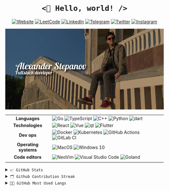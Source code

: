 <h1 align="center">
    <code><👋 Hello, world! /></code>
</h1>

<p align="center">
    <a href="https://willsem.ru"><img alt="Website" src="https://img.shields.io/badge/website-000000?style=for-the-badge&logo=About.me&logoColor=white" /></a>
    <a href="https://leetcode.com/Willsem/"><img alt="LeetCode" src="https://img.shields.io/badge/LeetCode-000000?style=for-the-badge&logo=LeetCode&logoColor=#d16c06" /></a>
    <a href="https://www.linkedin.com/in/willsem/"><img alt="LinkedIn" src="https://img.shields.io/badge/LinkedIn-0077B5?style=for-the-badge&logo=linkedin&logoColor=white" /></a>
    <a href="https://t.me/willsem"><img alt="Telegram" src="https://img.shields.io/badge/Telegram-2CA5E0?style=for-the-badge&logo=telegram&logoColor=white" /></a>
    <a href="https://twitter.com/willsem99"><img alt="Twitter" src="https://img.shields.io/badge/Twitter-1DA1F2?style=for-the-badge&logo=twitter&logoColor=white" /></a>
    <a href="https://www.instagram.com/willsem99/"><img alt="Instagram" src="https://img.shields.io/badge/Instagram-E4405F?style=for-the-badge&logo=instagram&logoColor=white" /></a>
</p>

<img alt="Willsem" src="img/willsem.jpg" />

|                       |                                                                                                                                                                                                                                                                                                                                                                                                                                                                                                                                                                                                                           |
| :-------------------: | ------------------------------------------------------------------------------------------------------------------------------------------------------------------------------------------------------------------------------------------------------------------------------------------------------------------------------------------------------------------------------------------------------------------------------------------------------------------------------------------------------------------------------------------------------------------------------------------------------------------------- |
|     **Languages**     | <img alt="Go" src="https://img.shields.io/badge/go-%2300ADD8.svg?&style=for-the-badge&logo=go&logoColor=white" /> <img alt="TypeScript" src="https://img.shields.io/badge/TypeScript-007ACC?style=for-the-badge&logo=typescript&logoColor=white" /> <img alt="C++" src="https://img.shields.io/badge/c++-%2300599C.svg?&style=for-the-badge&logo=c%2B%2B&ogoColor=white" /> <img alt="Python" src="https://img.shields.io/badge/python-3670A0?style=for-the-badge&logo=python&logoColor=ffdd54" /> <img alt="dart" src="https://img.shields.io/badge/dart-%230175C2.svg?style=for-the-badge&logo=dart&logoColor=white" /> |
|   **Technologies**    | <img alt="React" src="https://img.shields.io/badge/React-20232A?style=for-the-badge&logo=react&logoColor=61DAFB" /> <img alt="Vue" src="https://img.shields.io/badge/vuejs-%2335495e.svg?style=for-the-badge&logo=vuedotjs&logoColor=%234FC08D" /> <img alt="qt" src="https://img.shields.io/badge/Qt-41CD52?style=for-the-badge&logo=qt&logoColor=white" /> <img alt="Flutter" src="https://img.shields.io/badge/Flutter-02569B?style=for-the-badge&logo=flutter&logoColor=white" />                                                                                                                                     |
|      **Dev ops**      | <img alt="Docker" src="https://img.shields.io/badge/docker-%230db7ed.svg?&style=for-the-badge&logo=docker&logoColor=white" /> <img alt="Kubernetes" src="https://img.shields.io/badge/kubernetes-%23326ce5.svg?style=for-the-badge&logo=kubernetes&logoColor=white" /> <img alt="GitHub Actions" src="https://img.shields.io/badge/github%20actions-%232671E5.svg?&style=for-the-badge&logo=github-actions&logoColor=white" /> <img alt="GitLab CI" src="https://img.shields.io/badge/GitLab%20CI-%23181717.svg?&style=for-the-badge&logo=gitlab&logoColor=white" />                                                      |
| **Operating systems** | <img alt="MacOS" src="https://img.shields.io/badge/MacOS-000000?style=for-the-badge&logo=apple&logoColor=white" /> <img alt="Windows 10" src="https://img.shields.io/badge/Windows-0078D6?style=for-the-badge&logo=windows&logoColor=white" />                                                                                                                                                                                                                                                                                                                                                                            |
|   **Code editors**    | <img alt="NeoVim" src="https://img.shields.io/badge/NeoVim-%2357A143.svg?&style=for-the-badge&logo=neovim&logoColor=white" /> <img alt="Visual Studio Code" src="https://img.shields.io/badge/Visual_Studio_Code-0078D4?style=for-the-badge&logo=visual%20studio%20code&logoColor=white" /> <img alt="Goland" src="https://img.shields.io/badge/GoLand-000000?style=for-the-badge&logo=goland&logoColor=white" />                                                                                                                                                                                                         |
|                       |                                                                                                                                                                                                                                                                                                                                                                                                                                                                                                                                                                                                                           |

<details>
  <summary><code>📈 GitHub Stats</code></summary>

<br />
<img alt="Willsem's Github Stats" src="https://github-readme-stats.vercel.app/api?username=Willsem&show_icons=true&hide_border=false&title_color=fff&icon_color=79ff97&text_color=9f9f9f&bg_color=151515" />
</details>

<details>
  <summary><code>🗂 Github Contribution Streak</code></summary>

<br />
<a href="https://git.io/streak-stats"><img alt="Github Streak" src="https://github-readme-streak-stats.herokuapp.com/?user=Willsem&theme=gotham" /></a>
</details>

<details>
  <summary><code>👨‍💻 GitHub Most Used Langs</code></summary>

<br />
<img alt="Willsem's Github Langs" src="https://github-readme-stats-one-bice.vercel.app/api/top-langs/?username=Willsem&role=ORGANIZATION_MEMBER,OWNER,COLLABORATOR&hide_border=false&layout=compact&title_color=fff&icon_color=79ff97&text_color=9f9f9f&bg_color=151515&langs_count=8&hide=html,css,makefile,tex,jupyter%20notebook" />
</details>
